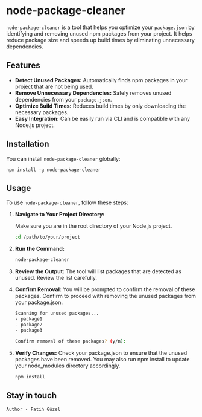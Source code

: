 # node-package-cleaner

`node-package-cleaner` is a tool that helps you optimize your `package.json` by identifying and removing unused npm packages from your project. It helps reduce package size and speeds up build times by eliminating unnecessary dependencies.

## Features

- **Detect Unused Packages:** Automatically finds npm packages in your project that are not being used.
- **Remove Unnecessary Dependencies:** Safely removes unused dependencies from your `package.json`.
- **Optimize Build Times:** Reduces build times by only downloading the necessary packages.
- **Easy Integration:** Can be easily run via CLI and is compatible with any Node.js project.

## Installation

You can install `node-package-cleaner` globally:

    npm install -g node-package-cleaner

## Usage

To use `node-package-cleaner`, follow these steps:

1. **Navigate to Your Project Directory:**

   Make sure you are in the root directory of your Node.js project.

   ```bash
   cd /path/to/your/project

   ```

2. **Run the Command:**

   ```bash
   node-package-cleaner

   ```

3. **Review the Output:**
   The tool will list packages that are detected as unused. Review the list carefully.

4. **Confirm Removal:**
   You will be prompted to confirm the removal of these packages. Confirm to proceed with removing the unused packages from your package.json.

   ```bash
   Scanning for unused packages...
   - package1
   - package2
   - package3

   Confirm removal of these packages? (y/n):

   ```

5. **Verify Changes:**
   Check your package.json to ensure that the unused packages have been removed. You may also run npm install to update your node_modules directory accordingly.
   ```bash
   npm install
   ```

## Stay in touch

```
Author - Fatih Güzel
```
